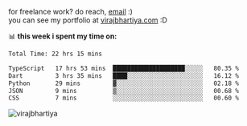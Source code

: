 for freelance work? do reach, [email](mailto:vlbhartiya@gmail.com) :)<br/>
you can see my portfolio at [virajbhartiya.com](https://virajbhartiya.com) :D

📊 **this week i spent my time on:**

<!--START_SECTION:waka-->

```txt
Total Time: 22 hrs 15 mins

TypeScript   17 hrs 53 mins  ████████████████████░░░░░   80.35 %
Dart         3 hrs 35 mins   ████░░░░░░░░░░░░░░░░░░░░░   16.12 %
Python       29 mins         ▓░░░░░░░░░░░░░░░░░░░░░░░░   02.18 %
JSON         9 mins          ▒░░░░░░░░░░░░░░░░░░░░░░░░   00.68 %
CSS          7 mins          ░░░░░░░░░░░░░░░░░░░░░░░░░   00.60 %
```

<!--END_SECTION:waka-->

<p align="left"> <img src="https://komarev.com/ghpvc/?username=virajbhartiya&color=blue" alt="virajbhartiya" /> </p>
